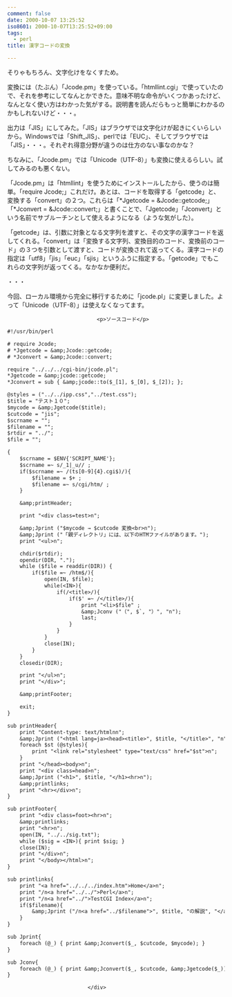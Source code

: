 ```yaml
---
comment: false
date: 2000-10-07 13:25:52
iso8601: 2000-10-07T13:25:52+09:00
tags:
  - perl
title: 漢字コードの変換

---
```


<div class="entry-body">
                                 <p>そりゃもちろん、文字化けをなくすため。 </p>

<p>変換には（たぶん）「Jcode.pm」を使っている。「htmllint.cgi」で使っていたので、それを参考にしてなんとかできた。意味不明な命令がいくつかあったけど、なんとなく使い方はわかった気がする。説明書を読んだらもっと簡単にわかるのかもしれないけど・・・。 </p>

<p>出力は「JIS」にしてみた。「JIS」はブラウザでは文字化けが起きにくいらしいから。Windowsでは「Shift_JIS」、perlでは「EUC」、そしてブラウザでは「JIS」・・・。それぞれ得意分野が違うのは仕方のない事なのかな？ </p>

<p>ちなみに、「Jcode.pm」では「Unicode（UTF-8）」も変換に使えるらしい。試してみるのも悪くない。 </p>

<p>「Jcode.pm」は「htmllint」を使うためにインストールしたから、使うのは簡単。「require Jcode;」これだけ。あとは、コードを取得する「getcode」と、変換する「convert」の２つ。これらは「*Jgetcode = &amp;Jcode::getcode;」「*Jconvert = &amp;Jcode::convert;」と書くことで、「Jgetcode」「Jconvert」という名前でサブルーチンとして使えるようになる（ような気がした）。 </p>

<p>「getcode」は、引数に対象となる文字列を渡すと、その文字の漢字コードを返してくれる。「convert」は「変換する文字列、変換目的のコード、変換前のコード」の３つを引数として渡すと、コードが変換されて返ってくる。漢字コードの指定は「utf8」「jis」「euc」「sjis」というふうに指定する。「getcode」でもこれらの文字列が返ってくる。なかなか便利だ。 </p>

<p>・・・ </p>

<p>今回、ローカル環境から完全に移行するために「jcode.pl」に変更しました。よって「Unicode（UTF-8）」は使えなくなってます。</p>
                              
                                 <p>ソースコード</p>

```default
#!/usr/bin/perl

# require Jcode;
# *Jgetcode = &amp;Jcode::getcode;
# *Jconvert = &amp;Jcode::convert;

require "../../../cgi-bin/jcode.pl";
*Jgetcode = &amp;jcode::getcode;
*Jconvert = sub { &amp;jcode::to($_[1], $_[0], $_[2]); };

@styles = ("../../ipp.css","../test.css");
$title = "テスト１０";
$mycode = &amp;Jgetcode($title);
$cutcode = "jis";
$scrname = "";
$filename = "";
$rtdir = "../";
$file = "";

{
    $scrname = $ENV{'SCRIPT_NAME'};
    $scrname =~ s/_1|_u// ;
    if($scrname =~ /(ts[0-9]{4}.cgi$)/){
        $filename = $+ ;
        $filename =~ s/cgi/htm/ ;
    }

    &amp;printHeader;

    print "<div class=test>n";

    &amp;Jprint ("$mycode → $cutcode 変換<br>n");
    &amp;Jprint ("「親ディレクトリ」には、以下のHTMファイルがあります。");
    print "<ul>n";

    chdir($rtdir);
    opendir(DIR, ".");
    while ($file = readdir(DIR)) {
        if($file =~ /htm$/){
            open(IN, $file);
            while(<IN>){
                if(/<title>/){
                    if($' =~ /</title>/){
                        print "<li>$file" ;
                        &amp;Jconv ("（", $`, "）", "n");
                        last;
                    }
                }
            }
            close(IN);
        }
    }
    closedir(DIR);

    print "</ul>n";
    print "</div>";

    &amp;printFooter;

    exit;
}

sub printHeader{
    print "Content-type: text/htmlnn";
    &amp;Jprint ("<html lang=ja><head><title>", $title, "</title>", "n");
    foreach $st (@styles){
        print "<link rel="stylesheet" type="text/css" href="$st">n";
    }
    print "</head><body>n";
    print "<div class=head>n";
    &amp;Jprint ("<h1>", $title, "</h1><hr>n");
    &amp;printlinks;
    print "<hr></div>n";
}

sub printFooter{
    print "<div class=foot><hr>n";
    &amp;printlinks;
    print "<hr>n";
    open(IN, "../../sig.txt");
    while ($sig = <IN>){ print $sig; }
    close(IN);
    print "</div>n";
    print "</body></html>n";
}

sub printlinks{
    print "<a href="../../../index.htm">Home</a>n";
    print "/n<a href="../../">Perl</a>n";
    print "/n<a href="../">TestCGI Index</a>n";
    if($filename){
        &amp;Jprint ("/n<a href="../$filename">", $title, "の解説", "</a>n");
    }
}

sub Jprint{
    foreach (@_) { print &amp;Jconvert($_, $cutcode, $mycode); }
}

sub Jconv{
    foreach (@_) { print &amp;Jconvert($_, $cutcode, &amp;Jgetcode($_)); }
}
```
                              </div>
    	